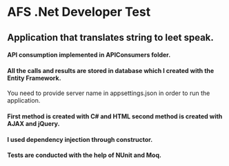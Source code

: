 # AFS .Net Developer Test
## Application that translates string to leet speak.
#### API consumption implemented in APIConsumers folder.
#### All the calls and results are stored in database which I created with the Entity Framework.
You need to provide server name in appsettings.json in order to run the application.
#### First method is created with C# and HTML second method is created with AJAX and jQuery.
#### I used dependency injection through constructor.
#### Tests are conducted with the help of NUnit and Moq.
